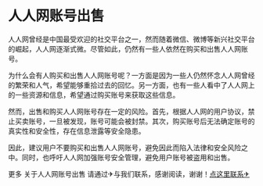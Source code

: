 # 人人网账号出售

人人网曾经是中国最受欢迎的社交平台之一，然而随着微信、微博等新兴社交平台的崛起，人人网逐渐式微。尽管如此，仍然有一些人依然在购买和出售人人网账号。

为什么会有人购买和出售人人网账号呢？一方面是因为一些人仍然怀念人人网曾经的繁荣和人气，希望能够重拾过去的回忆。另一方面，也有一些人看中了人人网上的一些资源和信息，希望通过购买账号来获取这些信息。

然而，出售和购买人人网账号存在一定的风险。首先，根据人人网的用户协议，禁止买卖账号，一旦被发现，账号可能会被封禁。其次，购买账号后无法确定账号的真实性和安全性，存在信息泄露等安全隐患。

因此，建议用户不要购买和出售人人网账号，避免因此而陷入法律和安全风险之中。同时，也呼吁人人网加强账号安全管理，避免用户账号被盗用和出售。

更多 关于人人网账号出售 请通过✈与我们联系，感谢阅读，谢谢！[点这里联系✈](https://lm.k02.cc)